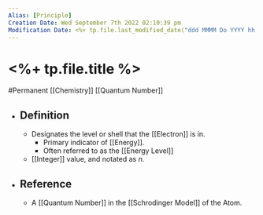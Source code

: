 ```yaml
---
Alias: [Principle]
Creation Date: Wed September 7th 2022 02:10:39 pm 
Modification Date: <%+ tp.file.last_modified_date("ddd MMMM Do YYYY hh:mm:ss a") %>
---
```

# <%+ tp.file.title %>
#Permanent [[Chemistry]] [[Quantum Number]]

- ## Definition
	- Designates the level or shell that the [[Electron]] is in.
		- Primary indicator of [[Energy]].
		- Often referred to as the [[Energy Level]]
	- [[Integer]] value, and notated as $n$.
- ## Reference
	- A [[Quantum Number]] in the [[Schrodinger Model]] of the Atom.
